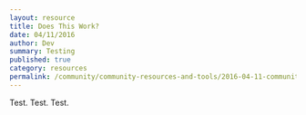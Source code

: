 ```yaml
---
layout: resource
title: Does This Work?
date: 04/11/2016
author: Dev
summary: Testing
published: true
category: resources
permalink: /community/community-resources-and-tools/2016-04-11-community/
---
```


Test. Test. Test.
